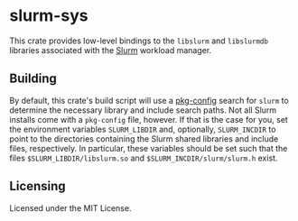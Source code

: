 # slurm-sys

This crate provides low-level bindings to the `libslurm` and `libslurmdb`
libraries associated with the [Slurm](https://slurm.schedmd.com/) workload
manager.

## Building

By default, this crate's build script will use a
[pkg-config](https://www.freedesktop.org/wiki/Software/pkg-config/) search for
`slurm` to determine the necessary library and include search paths. Not all
Slurm installs come with a `pkg-config` file, however. If that is the case for
you, set the environment variables `SLURM_LIBDIR` and, optionally,
`SLURM_INCDIR` to point to the directories containing the Slurm shared
libraries and include files, respectively. In particular, these variables
should be set such that the files `$SLURM_LIBDIR/libslurm.so` and
`$SLURM_INCDIR/slurm/slurm.h` exist.

## Licensing

Licensed under the MIT License.
